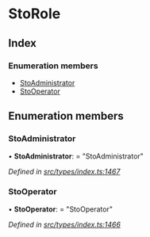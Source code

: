 # StoRole

## Index

### Enumeration members

* [StoAdministrator](../enums/_types_index_.storole.md#stoadministrator)
* [StoOperator](../enums/_types_index_.storole.md#stooperator)

## Enumeration members

### StoAdministrator

• **StoAdministrator**: = "StoAdministrator"

_Defined in_ [_src/types/index.ts:1467_](https://github.com/PolymathNetwork/polymath-sdk/blob/e8bbc1e/src/types/index.ts#L1467)

### StoOperator

• **StoOperator**: = "StoOperator"

_Defined in_ [_src/types/index.ts:1466_](https://github.com/PolymathNetwork/polymath-sdk/blob/e8bbc1e/src/types/index.ts#L1466)

